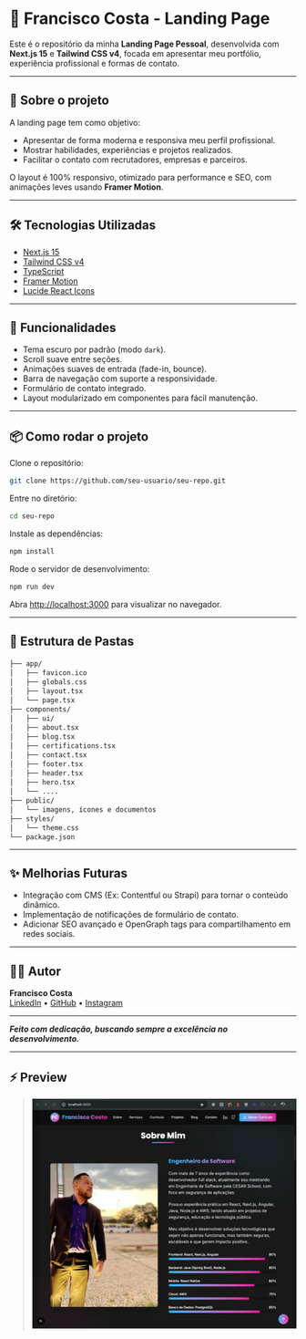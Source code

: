 # 🚀 Francisco Costa - Landing Page

Este é o repositório da minha **Landing Page Pessoal**, desenvolvida com **Next.js 15** e **Tailwind CSS v4**, focada em apresentar meu portfólio, experiência profissional e formas de contato.

---

## 📄 Sobre o projeto

A landing page tem como objetivo:

- Apresentar de forma moderna e responsiva meu perfil profissional.
- Mostrar habilidades, experiências e projetos realizados.
- Facilitar o contato com recrutadores, empresas e parceiros.

O layout é 100% responsivo, otimizado para performance e SEO, com animações leves usando **Framer Motion**.

---

## 🛠️ Tecnologias Utilizadas

- [Next.js 15](https://nextjs.org/)
- [Tailwind CSS v4](https://tailwindcss.com/)
- [TypeScript](https://www.typescriptlang.org/)
- [Framer Motion](https://www.framer.com/motion/)
- [Lucide React Icons](https://lucide.dev/)

---

## 🎨 Funcionalidades

- Tema escuro por padrão (modo `dark`).
- Scroll suave entre seções.
- Animações suaves de entrada (fade-in, bounce).
- Barra de navegação com suporte a responsividade.
- Formulário de contato integrado.
- Layout modularizado em componentes para fácil manutenção.

---

## 📦 Como rodar o projeto

Clone o repositório:

```bash
git clone https://github.com/seu-usuario/seu-repo.git
```

Entre no diretório:

```bash
cd seu-repo
```

Instale as dependências:

```bash
npm install
```

Rode o servidor de desenvolvimento:

```bash
npm run dev
```

Abra [http://localhost:3000](http://localhost:3000) para visualizar no navegador.

---

## 📂 Estrutura de Pastas

```
├── app/
│   ├── favicon.ico
│   ├── globals.css
│   ├── layout.tsx
│   └── page.tsx
├── components/
│   ├── ui/
│   ├── about.tsx
│   ├── blog.tsx
│   ├── certifications.tsx
│   ├── contact.tsx
│   ├── footer.tsx
│   ├── header.tsx
│   ├── hero.tsx
│   └── ....
├── public/
│   └── imagens, ícones e documentos
├── styles/
│   └── theme.css
└── package.json
```

---

## ✨ Melhorias Futuras

- Integração com CMS (Ex: Contentful ou Strapi) para tornar o conteúdo dinâmico.
- Implementação de notificações de formulário de contato.
- Adicionar SEO avançado e OpenGraph tags para compartilhamento em redes sociais.

---

## 👨‍💻 Autor

**Francisco Costa**  
[LinkedIn](https://linkedin.com/in/chicaodw) • [GitHub](https://github.com/chicaodw1) • [Instagram](https://instagram.com/chicaodw)

---

**_Feito com dedicação, buscando sempre a excelência no desenvolvimento._**

---

## ⚡ Preview

> _![alt text](public/ld.png)_
